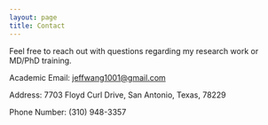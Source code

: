 ```yaml
---
layout: page
title: Contact
---
```


Feel free to reach out with questions regarding my research work or MD/PhD training. 

Academic Email: [jeffwang1001@gmail.com](mailto:jeffwang1001@gmail.com)

Address: 7703 Floyd Curl Drive, San Antonio, Texas, 78229

Phone Number: (310) 948-3357
